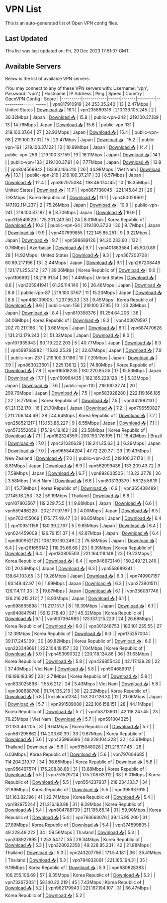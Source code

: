 # VPN List

This is an auto-generated list of Open VPN config files.

## Last Updated

This list was last updated on: Fri, 29 Dec 2023 17:51:07 GMT.

## Available Servers

Below is the list of available VPN servers:

(You may connect to any of these VPN servers with: Username: 'vpn', Password: 'vpn'.)
| Hostname | IP Address | Ping | Speed | Country | OpenVPN Config | Score |
|----------|------------|------|-------|---------|----------------| ----- |
| vpn817910919 | 24.253.35.240 | 13 | 2.47Mbps | United States | [Download 📥](./configs/server_0_US.ovpn) | 16.1 |
| vpn235869316 | 210.139.105.245 | 2 | 30.32Mbps | Japan | [Download 📥](./configs/server_1_JP.ovpn) | 15.8 |
| public-vpn-242 | 219.100.37.189 | 13 | 14.76Mbps | Japan | [Download 📥](./configs/server_2_JP.ovpn) | 15.6 |
| public-vpn-131 | 219.100.37.64 | 27 | 22.93Mbps | Japan | [Download 📥](./configs/server_3_JP.ovpn) | 15.4 |
| public-vpn-98 | 219.100.37.31 | 15 | 23.47Mbps | Japan | [Download 📥](./configs/server_4_JP.ovpn) | 15.2 |
| public-vpn-161 | 219.100.37.122 | 10 | 10.99Mbps | Japan | [Download 📥](./configs/server_5_JP.ovpn) | 14.4 |
| public-vpn-256 | 219.100.37.159 | 19 | 16.11Mbps | Japan | [Download 📥](./configs/server_6_JP.ovpn) | 14.1 |
| public-vpn-133 | 219.100.37.91 | 8 | 7.77Mbps | Japan | [Download 📥](./configs/server_7_JP.ovpn) | 13.8 |
| vpn804569942 | 183.80.106.210 | 26 | 44.98Mbps | Viet Nam | [Download 📥](./configs/server_8_VN.ovpn) | 13.1 |
| public-vpn-216 | 219.100.37.217 | 33 | 8.57Mbps | Japan | [Download 📥](./configs/server_9_JP.ovpn) | 12.4 |
| vpn867075084 | 198.46.174.145 | 10 | 18.35Mbps | United States | [Download 📥](./configs/server_10_US.ovpn) | 11.7 |
| vpn867736045 | 221.145.84.31 | 29 | 7.93Mbps | Korea Republic of | [Download 📥](./configs/server_11_KR.ovpn) | 11.1 |
| vpn480029601 | 147.192.114.237 | 2 | 75.26Mbps | Japan | [Download 📥](./configs/server_12_JP.ovpn) | 10.9 |
| public-vpn-241 | 219.100.37.187 | 9 | 8.70Mbps | Japan | [Download 📥](./configs/server_13_JP.ovpn) | 10.9 |
| vpn315540529 | 175.201.243.50 | 24 | 8.01Mbps | Korea Republic of | [Download 📥](./configs/server_14_KR.ovpn) | 10.2 |
| public-vpn-64 | 219.100.37.23 | 30 | 9.17Mbps | Japan | [Download 📥](./configs/server_15_JP.ovpn) | 9.9 |
| vpn407699855 | 122.145.85.251 | 9 | 9.22Mbps | Japan | [Download 📥](./configs/server_16_JP.ovpn) | 9.7 |
| vpn588689126 | 94.20.233.60 | 132 | 0.76Mbps | Azerbaijan | [Download 📥](./configs/server_17_AZ.ovpn) | 9.7 |
| vpn401883584 | 45.50.0.89 | 28 | 14.92Mbps | United States | [Download 📥](./configs/server_18_US.ovpn) | 9.3 |
| vpn367203708 | 60.69.217.196 | 13 | 2.44Mbps | Japan | [Download 📥](./configs/server_19_JP.ovpn) | 9.1 |
| vpn267208449 | 121.171.255.212 | 27 | 39.36Mbps | Korea Republic of | [Download 📥](./configs/server_20_KR.ovpn) | 9.0 |
| vpn1106692 | 18.218.91.54 | 36 | 1.44Mbps | United States | [Download 📥](./configs/server_21_US.ovpn) | 8.8 |
| vpn305941941 | 61.26.114.140 | 16 | 26.48Mbps | Japan | [Download 📥](./configs/server_22_JP.ovpn) | 8.6 |
| public-vpn-87 | 219.100.37.67 | 11 | 15.20Mbps | Japan | [Download 📥](./configs/server_23_JP.ovpn) | 8.6 |
| vpn488109005 | 1.237.96.33 | 33 | 9.45Mbps | Korea Republic of | [Download 📥](./configs/server_24_KR.ovpn) | 8.6 |
| public-vpn-156 | 219.100.37.95 | 10 | 23.28Mbps | Japan | [Download 📥](./configs/server_25_JP.ovpn) | 8.4 |
| vpn819358376 | 61.254.64.206 | 36 | 34.06Mbps | Korea Republic of | [Download 📥](./configs/server_26_KR.ovpn) | 8.2 |
| vpn403079597 | 202.70.217.166 | 10 | 3.68Mbps | Japan | [Download 📥](./configs/server_27_JP.ovpn) | 8.1 |
| vpn687470628 | 131.213.179.243 | 2 | 51.32Mbps | Japan | [Download 📥](./configs/server_28_JP.ovpn) | 8.0 |
| vpn107935943 | 60.119.222.203 | 5 | 40.77Mbps | Japan | [Download 📥](./configs/server_29_JP.ovpn) | 8.0 |
| vpn599768982 | 116.82.25.29 | 2 | 32.67Mbps | Japan | [Download 📥](./configs/server_30_JP.ovpn) | 7.9 |
| public-vpn-237 | 219.100.37.186 | 10 | 7.29Mbps | Japan | [Download 📥](./configs/server_31_JP.ovpn) | 7.9 |
| vpn863023601 | 1.225.136.12 | 32 | 74.80Mbps | Korea Republic of | [Download 📥](./configs/server_32_KR.ovpn) | 7.8 |
| vpn616518235 | 180.220.85.55 | 17 | 15.53Mbps | Japan | [Download 📥](./configs/server_33_JP.ovpn) | 7.7 |
| vpn160964435 | 182.165.229.128 | 5 | 5.33Mbps | Japan | [Download 📥](./configs/server_34_JP.ovpn) | 7.6 |
| public-vpn-110 | 219.100.37.74 | 20 | 299.79Mbps | Japan | [Download 📥](./configs/server_35_JP.ovpn) | 7.5 |
| vpn583928280 | 222.119.166.185 | 22 | 8.77Mbps | Korea Republic of | [Download 📥](./configs/server_36_KR.ovpn) | 7.5 |
| vpn342992131 | 61.21.132.170 | 16 | 21.70Mbps | Japan | [Download 📥](./configs/server_37_JP.ovpn) | 7.2 |
| vpn796550827 | 211.206.144.69 | 28 | 44.64Mbps | Korea Republic of | [Download 📥](./configs/server_38_KR.ovpn) | 7.2 |
| vpn258521217 | 113.153.86.227 | 9 | 6.55Mbps | Japan | [Download 📥](./configs/server_39_JP.ovpn) | 7.1 |
| vpn573552659 | 175.194.19.162 | 28 | 23.58Mbps | Korea Republic of | [Download 📥](./configs/server_40_KR.ovpn) | 7.1 |
| vpn182324359 | 200.193.176.195 | 11 | 16.42Mbps | Brazil | [Download 📥](./configs/server_41_BR.ovpn) | 7.0 |
| vpn421020629 | 118.241.25.63 | 3 | 6.29Mbps | Japan | [Download 📥](./configs/server_42_JP.ovpn) | 7.0 |
| vpn965844204 | 47.72.220.37 | 29 | 19.43Mbps | New Zealand | [Download 📥](./configs/server_43_NZ.ovpn) | 7.0 |
| public-vpn-245 | 219.100.37.173 | 11 | 8.81Mbps | Japan | [Download 📥](./configs/server_44_JP.ovpn) | 6.9 |
| vpn562999436 | 133.209.43.72 | 9 | 7.59Mbps | Japan | [Download 📥](./configs/server_45_JP.ovpn) | 6.7 |
| vpn892603505 | 113.22.37.78 | 26 | 3.58Mbps | Viet Nam | [Download 📥](./configs/server_46_VN.ovpn) | 6.6 |
| vpn803139379 | 58.125.56.19 | 31 | 45.73Mbps | Korea Republic of | [Download 📥](./configs/server_47_KR.ovpn) | 6.6 |
| vpn365438489 | 27.145.16.253 | 32 | 59.19Mbps | Thailand | [Download 📥](./configs/server_48_TH.ovpn) | 6.6 |
| vpn107803567 | 119.229.75.5 | 1 | 9.68Mbps | Japan | [Download 📥](./configs/server_49_JP.ovpn) | 6.6 |
| vpn559486220 | 202.177.97.167 | 3 | 4.00Mbps | Japan | [Download 📥](./configs/server_50_JP.ovpn) | 6.5 |
| vpn702455069 | 175.177.49.47 | 3 | 90.85Mbps | Japan | [Download 📥](./configs/server_51_JP.ovpn) | 6.4 |
| vpn109511156 | 180.39.2.167 | 5 | 9.65Mbps | Japan | [Download 📥](./configs/server_52_JP.ovpn) | 6.4 |
| vpn624459009 | 126.79.151.37 | 4 | 42.87Mbps | Japan | [Download 📥](./configs/server_53_JP.ovpn) | 6.4 |
| vpn800952121 | 106.139.130.246 | 2 | 75.58Mbps | Japan | [Download 📥](./configs/server_54_JP.ovpn) | 6.4 |
| vpn261656142 | 118.35.66.68 | 23 | 9.39Mbps | Korea Republic of | [Download 📥](./configs/server_55_KR.ovpn) | 6.4 |
| vpn130805503 | 221.164.118.148 | 23 | 19.23Mbps | Korea Republic of | [Download 📥](./configs/server_56_KR.ovpn) | 6.4 |
| vpn946672140 | 150.249.121.249 | 20 | 20.56Mbps | Japan | [Download 📥](./configs/server_57_JP.ovpn) | 6.3 |
| vpn558689341 | 138.64.103.65 | 3 | 19.26Mbps | Japan | [Download 📥](./configs/server_58_JP.ovpn) | 6.3 |
| vpn749907157 | 60.149.42.97 | 6 | 1.69Mbps | Japan | [Download 📥](./configs/server_59_JP.ovpn) | 6.3 |
| vpn273901511 | 126.114.111.33 | 3 | 19.87Mbps | Japan | [Download 📥](./configs/server_60_JP.ovpn) | 6.1 |
| vpn356087746 | 126.216.215.212 | 7 | 8.93Mbps | Japan | [Download 📥](./configs/server_61_JP.ovpn) | 6.1 |
| vpn598665898 | 111.217.151.7 | 8 | 19.39Mbps | Japan | [Download 📥](./configs/server_62_JP.ovpn) | 6.1 |
| vpn840847941 | 59.12.178.40 | 27 | 45.32Mbps | Korea Republic of | [Download 📥](./configs/server_63_KR.ovpn) | 6.1 |
| vpn937394983 | 125.137.215.223 | 24 | 26.68Mbps | Korea Republic of | [Download 📥](./configs/server_64_KR.ovpn) | 6.0 |
| vpn301248753 | 183.101.255.55 | 27 | 12.39Mbps | Korea Republic of | [Download 📥](./configs/server_65_KR.ovpn) | 6.0 |
| vpn175257004 | 39.117.245.109 | 30 | 89.82Mbps | Korea Republic of | [Download 📥](./configs/server_66_KR.ovpn) | 6.0 |
| vpn223348691 | 222.104.19.157 | 32 | 7.04Mbps | Korea Republic of | [Download 📥](./configs/server_67_KR.ovpn) | 5.9 |
| vpn453090322 | 220.118.124.86 | 36 | 31.63Mbps | Korea Republic of | [Download 📥](./configs/server_68_KR.ovpn) | 5.8 |
| vpn426855430 | 42.117.139.28 | 22 | 37.40Mbps | Viet Nam | [Download 📥](./configs/server_69_VN.ovpn) | 5.8 |
| vpn504689917 | 119.199.183.95 | 23 | 2.71Mbps | Korea Republic of | [Download 📥](./configs/server_70_KR.ovpn) | 5.8 |
| vpn833025896 | 1.55.6.212 | 24 | 3.43Mbps | Viet Nam | [Download 📥](./configs/server_71_VN.ovpn) | 5.8 |
| vpn308688708 | 61.74.135.219 | 30 | 22.22Mbps | Korea Republic of | [Download 📥](./configs/server_72_KR.ovpn) | 5.8 |
| kozakura1234 | 153.207.126.30 | 12 | 21.06Mbps | Japan | [Download 📥](./configs/server_73_JP.ovpn) | 5.7 |
| vpn991589088 | 222.106.158.151 | 28 | 44.11Mbps | Korea Republic of | [Download 📥](./configs/server_74_KR.ovpn) | 5.7 |
| vpn153713901 | 42.118.247.45 | 23 | 76.23Mbps | Viet Nam | [Download 📥](./configs/server_75_VN.ovpn) | 5.7 |
| vpn591004325 | 121.133.46.205 | 31 | 9.64Mbps | Korea Republic of | [Download 📥](./configs/server_76_KR.ovpn) | 5.7 |
| vpn567295862 | 114.203.60.39 | 33 | 9.67Mbps | Korea Republic of | [Download 📥](./configs/server_77_KR.ovpn) | 5.6 |
| vpn435986686 | 49.228.104.228 | 32 | 43.61Mbps | Thailand | [Download 📥](./configs/server_78_TH.ovpn) | 5.6 |
| vpn915048028 | 211.216.117.45 | 28 | 6.03Mbps | Korea Republic of | [Download 📥](./configs/server_79_KR.ovpn) | 5.6 |
| vpn797604685 | 114.204.219.77 | 34 | 36.65Mbps | Korea Republic of | [Download 📥](./configs/server_80_KR.ovpn) | 5.6 |
| vpn956497574 | 175.208.88.68 | 31 | 13.88Mbps | Korea Republic of | [Download 📥](./configs/server_81_KR.ovpn) | 5.5 |
| vpn751529724 | 175.208.63.112 | 38 | 9.01Mbps | Korea Republic of | [Download 📥](./configs/server_82_KR.ovpn) | 5.5 |
| vpn554237937 | 218.234.133.7 | 34 | 31.89Mbps | Korea Republic of | [Download 📥](./configs/server_83_KR.ovpn) | 5.5 |
| vpn395937915 | 121.163.82.196 | 41 | 22.74Mbps | Korea Republic of | [Download 📥](./configs/server_84_KR.ovpn) | 5.4 |
| vpn192975244 | 211.216.193.88 | 31 | 9.28Mbps | Korea Republic of | [Download 📥](./configs/server_85_KR.ovpn) | 5.4 |
| vpn804788739 | 211.195.65.14 | 31 | 59.90Mbps | Korea Republic of | [Download 📥](./configs/server_86_KR.ovpn) | 5.4 |
| vpn763663076 | 39.115.95.200 | 31 | 27.89Mbps | Korea Republic of | [Download 📥](./configs/server_87_KR.ovpn) | 5.4 |
| vpn374599805 | 49.228.48.222 | 34 | 59.56Mbps | Thailand | [Download 📥](./configs/server_88_TH.ovpn) | 5.3 |
| vpn338927695 | 1.253.54.17 | 35 | 29.34Mbps | Korea Republic of | [Download 📥](./configs/server_89_KR.ovpn) | 5.3 |
| vpn328022358 | 49.228.85.231 | 42 | 21.88Mbps | Thailand | [Download 📥](./configs/server_90_TH.ovpn) | 5.3 |
| vpn243207756 | 171.5.4.181 | 36 | 35.41Mbps | Thailand | [Download 📥](./configs/server_91_TH.ovpn) | 5.3 |
| vpn784832091 | 221.165.194.31 | 35 | 9.19Mbps | Korea Republic of | [Download 📥](./configs/server_92_KR.ovpn) | 5.3 |
| vpn680828383 | 106.255.106.69 | 57 | 9.35Mbps | Korea Republic of | [Download 📥](./configs/server_93_KR.ovpn) | 5.2 |
| vpn732672031 | 58.140.22.219 | 45 | 7.43Mbps | Korea Republic of | [Download 📥](./configs/server_94_KR.ovpn) | 5.2 |
| vpn962179943 | 221.167.194.107 | 31 | 66.47Mbps | Korea Republic of | [Download 📥](./configs/server_95_KR.ovpn) | 5.2 |
